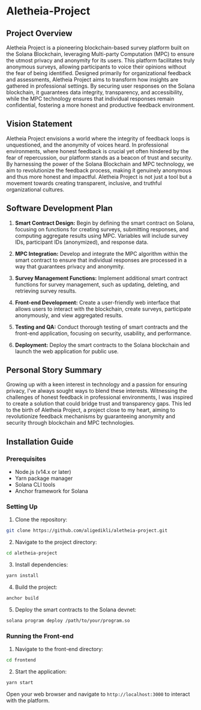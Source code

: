# Aletheia-Project

## Project Overview

Aletheia Project is a pioneering blockchain-based survey platform built on the Solana Blockchain, leveraging Multi-party Computation (MPC) to ensure the utmost privacy and anonymity for its users. This platform facilitates truly anonymous surveys, allowing participants to voice their opinions without the fear of being identified. Designed primarily for organizational feedback and assessments, Aletheia Project aims to transform how insights are gathered in professional settings. By securing user responses on the Solana blockchain, it guarantees data integrity, transparency, and accessibility, while the MPC technology ensures that individual responses remain confidential, fostering a more honest and productive feedback environment.

## Vision Statement

Aletheia Project envisions a world where the integrity of feedback loops is unquestioned, and the anonymity of voices heard. In professional environments, where honest feedback is crucial yet often hindered by the fear of repercussion, our platform stands as a beacon of trust and security. By harnessing the power of the Solana Blockchain and MPC technology, we aim to revolutionize the feedback process, making it genuinely anonymous and thus more honest and impactful. Aletheia Project is not just a tool but a movement towards creating transparent, inclusive, and truthful organizational cultures.

## Software Development Plan

1. **Smart Contract Design:** Begin by defining the smart contract on Solana, focusing on functions for creating surveys, submitting responses, and computing aggregate results using MPC. Variables will include survey IDs, participant IDs (anonymized), and response data.

2. **MPC Integration:** Develop and integrate the MPC algorithm within the smart contract to ensure that individual responses are processed in a way that guarantees privacy and anonymity.

3. **Survey Management Functions:** Implement additional smart contract functions for survey management, such as updating, deleting, and retrieving survey results.

4. **Front-end Development:** Create a user-friendly web interface that allows users to interact with the blockchain, create surveys, participate anonymously, and view aggregated results.

5. **Testing and QA:** Conduct thorough testing of smart contracts and the front-end application, focusing on security, usability, and performance.

6. **Deployment:** Deploy the smart contracts to the Solana blockchain and launch the web application for public use.

## Personal Story Summary

Growing up with a keen interest in technology and a passion for ensuring privacy, I've always sought ways to blend these interests. Witnessing the challenges of honest feedback in professional environments, I was inspired to create a solution that could bridge trust and transparency gaps. This led to the birth of Aletheia Project, a project close to my heart, aiming to revolutionize feedback mechanisms by guaranteeing anonymity and security through blockchain and MPC technologies.

## Installation Guide

### Prerequisites

- Node.js (v14.x or later)
- Yarn package manager
- Solana CLI tools
- Anchor framework for Solana

### Setting Up

1. Clone the repository:

```sh
git clone https://github.com/aligedikli/aletheia-project.git
```

2. Navigate to the project directory:

```sh
cd aletheia-project
```

3. Install dependencies:

```sh
yarn install
```

4. Build the project:

```sh
anchor build
```

5. Deploy the smart contracts to the Solana devnet:

```sh
solana program deploy /path/to/your/program.so
```

### Running the Front-end

1. Navigate to the front-end directory:

```sh
cd frontend
```

2. Start the application:

```sh
yarn start
```


Open your web browser and navigate to `http://localhost:3000` to interact with the platform.





